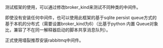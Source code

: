 测试框架的使用，可以通过修改broker_kind来测试不同种类的中间件。

即使没有安装任何中间件，也可以使用此框架的基于sqlite persist queue方式的基于本机的分布式（需要设置broker_kind为6）（比基于python 内置 Queue对象比，兼容了不在同一解释器启动的脚本共享消息队列）。

正式使用墙裂推荐安装rabbitmq中间件。
